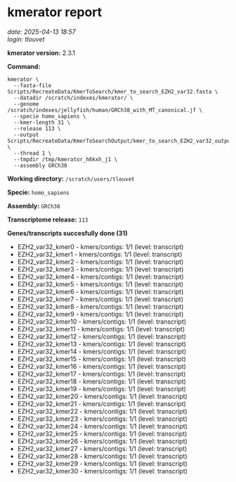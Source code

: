 # kmerator report
*date: 2025-04-13 18:57*  
*login: tlouvet*

**kmerator version:** 2.3.1

**Command:**

```
kmerator \
  --fasta-file Scripts/RecreateData/KmerToSearch/kmer_to_search_EZH2_var32.fasta \
  --datadir /scratch/indexes/kmerator/ \
  --genome /scratch/indexes/jellyfish/human/GRCh38_with_MT_canonical.jf \
  --specie homo_sapiens \
  --kmer-length 31 \
  --release 113 \
  --output Scripts/RecreateData/KmerToSearchOutput/kmer_to_search_EZH2_var32_output \
  --thread 1 \
  --tmpdir /tmp/kmerator_h6kxh_j1 \
  --assembly GRCh38
```

**Working directory:** `/scratch/users/tlouvet`

**Specie:** `homo_sapiens`

**Assembly:** `GRCh38`

**Transcriptome release:** `113`

**Genes/transcripts succesfully done (31)**

- EZH2_var32_kmer0 - kmers/contigs: 1/1 (level: transcript)
- EZH2_var32_kmer1 - kmers/contigs: 1/1 (level: transcript)
- EZH2_var32_kmer2 - kmers/contigs: 1/1 (level: transcript)
- EZH2_var32_kmer3 - kmers/contigs: 1/1 (level: transcript)
- EZH2_var32_kmer4 - kmers/contigs: 1/1 (level: transcript)
- EZH2_var32_kmer5 - kmers/contigs: 1/1 (level: transcript)
- EZH2_var32_kmer6 - kmers/contigs: 1/1 (level: transcript)
- EZH2_var32_kmer7 - kmers/contigs: 1/1 (level: transcript)
- EZH2_var32_kmer8 - kmers/contigs: 1/1 (level: transcript)
- EZH2_var32_kmer9 - kmers/contigs: 1/1 (level: transcript)
- EZH2_var32_kmer10 - kmers/contigs: 1/1 (level: transcript)
- EZH2_var32_kmer11 - kmers/contigs: 1/1 (level: transcript)
- EZH2_var32_kmer12 - kmers/contigs: 1/1 (level: transcript)
- EZH2_var32_kmer13 - kmers/contigs: 1/1 (level: transcript)
- EZH2_var32_kmer14 - kmers/contigs: 1/1 (level: transcript)
- EZH2_var32_kmer15 - kmers/contigs: 1/1 (level: transcript)
- EZH2_var32_kmer16 - kmers/contigs: 1/1 (level: transcript)
- EZH2_var32_kmer17 - kmers/contigs: 1/1 (level: transcript)
- EZH2_var32_kmer18 - kmers/contigs: 1/1 (level: transcript)
- EZH2_var32_kmer19 - kmers/contigs: 1/1 (level: transcript)
- EZH2_var32_kmer20 - kmers/contigs: 1/1 (level: transcript)
- EZH2_var32_kmer21 - kmers/contigs: 1/1 (level: transcript)
- EZH2_var32_kmer22 - kmers/contigs: 1/1 (level: transcript)
- EZH2_var32_kmer23 - kmers/contigs: 1/1 (level: transcript)
- EZH2_var32_kmer24 - kmers/contigs: 1/1 (level: transcript)
- EZH2_var32_kmer25 - kmers/contigs: 1/1 (level: transcript)
- EZH2_var32_kmer26 - kmers/contigs: 1/1 (level: transcript)
- EZH2_var32_kmer27 - kmers/contigs: 1/1 (level: transcript)
- EZH2_var32_kmer28 - kmers/contigs: 1/1 (level: transcript)
- EZH2_var32_kmer29 - kmers/contigs: 1/1 (level: transcript)
- EZH2_var32_kmer30 - kmers/contigs: 1/1 (level: transcript)
